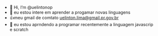 - 👋 Hi, I’m @uelintonop 
- 👀  eu estou intere em aprender a progamar novas linguagens
- 👍meu gmail de comtato uelinton.lima@gmail.pr.gov.br
- 🌱 eu estou aprndendo a programar  recentemente a linguagem javascrip e scratch
   


